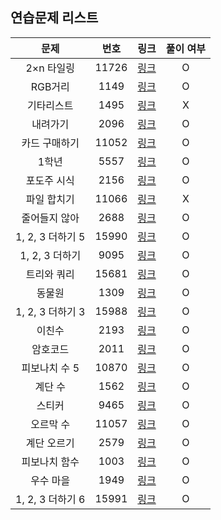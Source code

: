 ## 연습문제 리스트
|문제|번호|링크|풀이 여부|
|:---:|:---:|:---:|:---:|
|2×n 타일링|11726|[링크](http://boj.kr/11726)|O|
|RGB거리|1149|[링크](http://boj.kr/1149)|O|
|기타리스트|1495|[링크](http://boj.kr/1495)|X|
|내려가기|2096|[링크](http://boj.kr/2096)|O|
|카드 구매하기|11052|[링크](http://boj.kr/11052)|O|
|1학년|5557|[링크](http://boj.kr/5557)|O|
|포도주 시식|2156|[링크](http://boj.kr/2156)|O|
|파일 합치기|11066|[링크](http://boj.kr/11066)|X|
|줄어들지 않아|2688|[링크](http://boj.kr/2688)|O|
|1, 2, 3 더하기 5|15990|[링크](http://boj.kr/15990)|O|
|1, 2, 3 더하기|9095|[링크](http://boj.kr/9095)|O|
|트리와 쿼리|15681|[링크](http://boj.kr/15681)|O|
|동물원|1309|[링크](http://boj.kr/1309)|O|
|1, 2, 3 더하기 3|15988|[링크](http://boj.kr/15988)|O|
|이친수|2193|[링크](http://boj.kr/2193)|O|
|암호코드|2011|[링크](http://boj.kr/2011)|O|
|피보나치 수 5|10870|[링크](http://boj.kr/10870)|O|
|계단 수|1562|[링크](http://boj.kr/1562)|O|
|스티커|9465|[링크](http://boj.kr/9465)|O|
|오르막 수|11057|[링크](http://boj.kr/11057)|O|
|계단 오르기|2579|[링크](http://boj.kr/2579)|O|
|피보나치 함수|1003|[링크](http://boj.kr/1003)|O|
|우수 마을|1949|[링크](http://boj.kr/1949)|O|
|1, 2, 3 더하기 6|15991|[링크](http://boj.kr/15991)|O|

